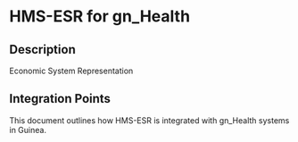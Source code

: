 # HMS-ESR for gn_Health

## Description

Economic System Representation

## Integration Points

This document outlines how HMS-ESR is integrated with gn_Health systems in Guinea.
